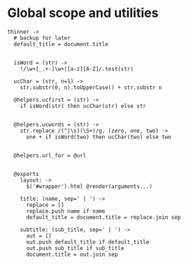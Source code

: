 # Global scope and utilities

    thinner ->
      # backup for later
      default_title = document.title


      isWord = (str) ->
        !/\w+[_.+-]\w+|[a-z][A-Z]/.test(str)

      ucChar = (str, n=1) ->
        str.substr(0, n).toUpperCase() + str.substr n

      @helpers.ucfirst = (str) ->
        if isWord(str) then ucChar(str) else str


      @helpers.ucwords = (str) ->
        str.replace /(^|\s)(\S+)/g, (zero, one, two) ->
          one + if isWord(two) then ucChar(two) else two


      @helpers.url_for = @url


      @exports
        layout: ->
          $('#wrapper').html @render(arguments...)

        title: (name, sep=' | ') ->
          replace = []
          replace.push name if name
          default_title = document.title = replace.join sep

        subtitle: (sub_title, sep=' | ') ->
          out = []
          out.push default_title if default_title
          out.push sub_title if sub_title
          document.title = out.join sep
